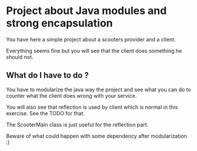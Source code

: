# Project about Java modules and strong encapsulation
You have here a simple project about a scooters provider and a client.

Everything seems fine but you will see that the client does something he should not.

## What do I have to do ?
You have to modularize the java way the project and see what you can do to counter what
the client does wrong with your service.

You will also see that reflection is used by client which is normal in this exercise.
See the TODO for that.

The ScooterMain class is just useful for the reflection part.

Beware of what could happen with some dependency after modularization :)